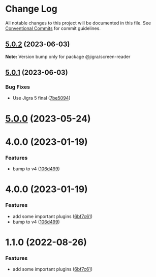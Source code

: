# Change Log

All notable changes to this project will be documented in this file.
See [Conventional Commits](https://conventionalcommits.org) for commit guidelines.

## [5.0.2](https://github.com/familyjs/jigra-plugins/compare/@jigra/screen-reader@5.0.1...@jigra/screen-reader@5.0.2) (2023-06-03)

**Note:** Version bump only for package @jigra/screen-reader





## [5.0.1](https://github.com/familyjs/jigra-plugins/compare/@jigra/screen-reader@5.0.0...@jigra/screen-reader@5.0.1) (2023-06-03)


### Bug Fixes

* Use Jigra 5 final ([7be5094](https://github.com/familyjs/jigra-plugins/commit/7be509425c5cc9f21b1f9e78794b2c6b76ca7702))





# [5.0.0](https://github.com/familyjs/jigra-plugins/compare/@jigra/screen-reader@1.1.0...@jigra/screen-reader@5.0.0) (2023-05-24)



# 4.0.0 (2023-01-19)


### Features

* bump to v4 ([106d499](https://github.com/familyjs/jigra-plugins/commit/106d49991e82a0505a82571530b73fcda020e7e4))





# 4.0.0 (2023-01-19)


### Features

* add some important plugins ([6bf7c61](https://github.com/navify/jigra-plugins/commit/6bf7c61ba5ad99cf0474cb2cc9599d0f8fedeb45))
* bump to v4 ([106d499](https://github.com/navify/jigra-plugins/commit/106d49991e82a0505a82571530b73fcda020e7e4))





# 1.1.0 (2022-08-26)


### Features

* add some important plugins ([6bf7c61](https://github.com/navify/jigra-plugins/commit/6bf7c61ba5ad99cf0474cb2cc9599d0f8fedeb45))
